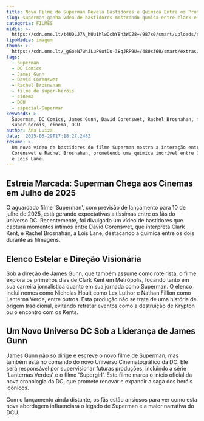 ```yaml
---
title: Novo Filme do Superman Revela Bastidores e Química Entre os Protagonistas
slug: superman-ganha-vdeo-de-bastidores-mostrando-qumica-entre-clark-e-lois
categoria: FILMES
midia: >-
  https://cdn.ome.lt/t4UDLJ7A_hUu1hlwDcbY8n3WC28=/987x0/smart/uploads/conteudo/fotos/superman-capa-poster_NMmWjOC.jpg
tipoMidia: imagem
thumb: >-
  https://cdn.ome.lt/_gGoeN7whJLuP9utDu-38qJRP9U=/480x360/smart/extras/conteudos/superman-lois-clark.jpeg
tags:
  - Superman
  - DC Comics
  - James Gunn
  - David Corenswet
  - Rachel Brosnahan
  - filme de super-heróis
  - cinema
  - DCU
  - especial-Superman
keywords: >-
  Superman, DC Comics, James Gunn, David Corenswet, Rachel Brosnahan, filme de
  super-heróis, cinema, DCU
author: Ana Luiza
data: '2025-05-29T17:18:27.248Z'
resumo: >-
  Um novo vídeo de bastidores do filme Superman mostra a interação entre David
  Corenswet e Rachel Brosnahan, prometendo uma química incrível entre Clark Kent
  e Lois Lane.
---
```


## Estreia Marcada: Superman Chega aos Cinemas em Julho de 2025

O aguardado filme 'Superman', com previsão de lançamento para 10 de julho de 2025, está gerando expectativas altíssimas entre os fãs do universo DC. Recentemente, foi divulgado um vídeo de bastidores que captura momentos íntimos entre David Corenswet, que interpreta Clark Kent, e Rachel Brosnahan, a Lois Lane, destacando a química entre os dois durante as filmagens.

## Elenco Estelar e Direção Visionária

Sob a direção de James Gunn, que também assume como roteirista, o filme explora os primeiros dias de Clark Kent em Metrópolis, focando tanto em sua carreira jornalística quanto em sua jornada como Superman. O elenco inclui nomes como Nicholas Hoult como Lex Luthor e Nathan Fillion como Lanterna Verde, entre outros. Esta produção não se trata de uma história de origem tradicional, evitando retratar eventos como a destruição de Krypton ou o encontro com os Kents.

## Um Novo Universo DC Sob a Liderança de James Gunn

James Gunn não só dirige e escreve o novo filme de Superman, mas também está no comando do novo Universo Cinematográfico da DC. Ele será responsável por supervisionar futuras produções, incluindo a série 'Lanternas Verdes' e o filme 'Supergirl'. Este filme marca o início oficial da nova cronologia da DC, que promete renovar e expandir a saga dos heróis icônicos.

Com o lançamento ainda distante, os fãs estão ansiosos para ver como esta nova abordagem influenciará o legado de Superman e a maior narrativa do DCU.
